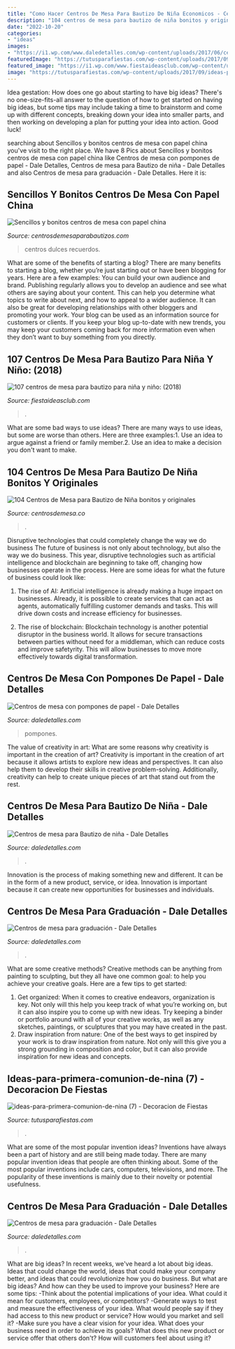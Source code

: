 ```yaml
---
title: "Como Hacer Centros De Mesa Para Bautizo De Niña Economicos - Centros De Mesa Con Pompones De Papel"
description: "104 centros de mesa para bautizo de niña bonitos y originales"
date: "2022-10-20"
categories:
- "ideas"
images:
- "https://i1.wp.com/www.daledetalles.com/wp-content/uploads/2017/06/centro-de-mesa-con-pompon-de-papel10.jpg"
featuredImage: "https://tutusparafiestas.com/wp-content/uploads/2017/09/ideas-para-primera-comunion-de-nina-7.jpg"
featured_image: "https://i1.wp.com/www.fiestaideasclub.com/wp-content/uploads/2017/09/centros-de-mesa-para-bautizo-con-globos-buhos-azul-min.jpg?resize=435%2C773"
image: "https://tutusparafiestas.com/wp-content/uploads/2017/09/ideas-para-primera-comunion-de-nina-7.jpg"
---
```



Idea gestation: How does one go about starting to have big ideas?
There's no one-size-fits-all answer to the question of how to get started on having big ideas, but some tips may include taking a time to brainstorm and come up with different concepts, breaking down your idea into smaller parts, and then working on developing a plan for putting your idea into action. Good luck!

	

		
searching about Sencillos y bonitos centros de mesa con papel china you've visit to the right place. We have 8 Pics about Sencillos y bonitos centros de mesa con papel china like Centros de mesa con pompones de papel - Dale Detalles, Centros de mesa para Bautizo de niña - Dale Detalles and also Centros de mesa para graduación - Dale Detalles. Here it is:
		
    
## Sencillos Y Bonitos Centros De Mesa Con Papel China

<img loading=lazy src="https://centrosdemesaparabautizos.com/wp-content/uploads/2017/04/centros-de-mesa-con-papel-china-y-dulces.jpg" onerror="this.onerror=null;this.src='https://tse2.mm.bing.net/th?id=OIP.6v92mxj2gAGv4h8DPXCP3QHaJ4&amp;pid=15.1';" alt="Sencillos y bonitos centros de mesa con papel china">

_Source: centrosdemesaparabautizos.com_

>centros dulces recuerdos. 

	

What are some of the benefits of starting a blog?
There are many benefits to starting a blog, whether you’re just starting out or have been blogging for years. Here are a few examples: 
You can build your own audience and brand. 
Publishing regularly allows you to develop an audience and see what others are saying about your content. This can help you determine what topics to write about next, and how to appeal to a wider audience. 
It can also be great for developing relationships with other bloggers and promoting your work. 
Your blog can be used as an information source for customers or clients. If you keep your blog up-to-date with new trends, you may keep your customers coming back for more information even when they don’t want to buy something from you directly.

    
## 107 Centros De Mesa Para Bautizo Para Niña Y Niño: (2018)

<img loading=lazy src="https://i1.wp.com/www.fiestaideasclub.com/wp-content/uploads/2017/09/centros-de-mesa-para-bautizo-con-globos-buhos-azul-min.jpg?resize=435%2C773" onerror="this.onerror=null;this.src='https://tse2.mm.bing.net/th?id=OIP.GuDhh3zJAo_8txyJ8NY07QAAAA&amp;pid=15.1';" alt="107 centros de mesa para bautizo para niña y niño: (2018)">

_Source: fiestaideasclub.com_

>. 

	

What are some bad ways to use ideas?
There are many ways to use ideas, but some are worse than others. Here are three examples:1. Use an idea to argue against a friend or family member.2. Use an idea to make a decision you don't want to make.
    
## 104 Centros De Mesa Para Bautizo De Niña Bonitos Y Originales

<img loading=lazy src="https://centrosdemesa.co/wp-content/uploads/2017/02/rosaf7e40577178545f46a47ebc6e576b7e5.jpg" onerror="this.onerror=null;this.src='https://tse4.mm.bing.net/th?id=OIP.SJbDTZBtZZbaHkmX_qlAawHaJ4&amp;pid=15.1';" alt="104 Centros de Mesa para Bautizo de Niña bonitos y originales">

_Source: centrosdemesa.co_

>. 

	

Disruptive technologies that could completely change the way we do business
The future of business is not only about technology, but also the way we do business. This year, disruptive technologies such as artificial intelligence and blockchain are beginning to take off, changing how businesses operate in the process. Here are some ideas for what the future of business could look like:
1. The rise of AI: Artificial intelligence is already making a huge impact on businesses. Already, it is possible to create services that can act as agents, automatically fulfilling customer demands and tasks. This will drive down costs and increase efficiency for businesses.

2. The rise of blockchain: Blockchain technology is another potential disruptor in the business world. It allows for secure transactions between parties without need for a middleman, which can reduce costs and improve safetyrity. This will allow businesses to move more effectively towards digital transformation.


    
## Centros De Mesa Con Pompones De Papel - Dale Detalles

<img loading=lazy src="https://i1.wp.com/www.daledetalles.com/wp-content/uploads/2017/06/centro-de-mesa-con-pompon-de-papel10.jpg" onerror="this.onerror=null;this.src='https://tse2.mm.bing.net/th?id=OIP.3GnKILicJI1c0ssc00nYVgHaMA&amp;pid=15.1';" alt="Centros de mesa con pompones de papel - Dale Detalles">

_Source: daledetalles.com_

>pompones. 

	

The value of creativity in art: What are some reasons why creativity is important in the creation of art?
Creativity is important in the creation of art because it allows artists to explore new ideas and perspectives. It can also help them to develop their skills in creative problem-solving. Additionally, creativity can help to create unique pieces of art that stand out from the rest.

    
## Centros De Mesa Para Bautizo De Niña - Dale Detalles

<img loading=lazy src="https://i2.wp.com/www.daledetalles.com/wp-content/uploads/2016/07/centro-de-mesa-para-bautizo7-e1469116427942.jpg" onerror="this.onerror=null;this.src='https://tse3.mm.bing.net/th?id=OIP.AHzmcZ2jJrEALVC6JeZVZAHaJ4&amp;pid=15.1';" alt="Centros de mesa para Bautizo de niña - Dale Detalles">

_Source: daledetalles.com_

>. 

	

Innovation is the process of making something new and different. It can be in the form of a new product, service, or idea. Innovation is important because it can create new opportunities for businesses and individuals.

    
## Centros De Mesa Para Graduación - Dale Detalles

<img loading=lazy src="https://i1.wp.com/www.daledetalles.com/wp-content/uploads/2017/06/graduacion-centros-de-mesa2.jpg" onerror="this.onerror=null;this.src='https://tse3.mm.bing.net/th?id=OIP.gFRp7wK56gIl6CctAKyoLwHaJ4&amp;pid=15.1';" alt="Centros de mesa para graduación - Dale Detalles">

_Source: daledetalles.com_

>. 

	

What are some creative methods?
Creative methods can be anything from painting to sculpting, but they all have one common goal: to help you achieve your creative goals. Here are a few tips to get started: 
1. Get organized: When it comes to creative endeavors, organization is key. Not only will this help you keep track of what you’re working on, but it can also inspire you to come up with new ideas. Try keeping a binder or portfolio around with all of your creative works, as well as any sketches, paintings, or sculptures that you may have created in the past. 
2. Draw inspiration from nature: One of the best ways to get inspired by your work is to draw inspiration from nature. Not only will this give you a strong grounding in composition and color, but it can also provide inspiration for new ideas and concepts.

    
## Ideas-para-primera-comunion-de-nina (7) - Decoracion De Fiestas

<img loading=lazy src="https://tutusparafiestas.com/wp-content/uploads/2017/09/ideas-para-primera-comunion-de-nina-7.jpg" onerror="this.onerror=null;this.src='https://tse1.mm.bing.net/th?id=OIP.IfeiYLpr9iG277BpCD3FfwHaJ4&amp;pid=15.1';" alt="ideas-para-primera-comunion-de-nina (7) - Decoracion de Fiestas">

_Source: tutusparafiestas.com_

>. 

	

What are some of the most popular invention ideas?
Inventions have always been a part of history and are still being made today. There are many popular invention ideas that people are often thinking about. Some of the most popular inventions include cars, computers, televisions, and more. The popularity of these inventions is mainly due to their novelty or potential usefulness.

    
## Centros De Mesa Para Graduación - Dale Detalles

<img loading=lazy src="https://i1.wp.com/www.daledetalles.com/wp-content/uploads/2017/06/graduacion-centros-de-mesa17.jpg" onerror="this.onerror=null;this.src='https://tse2.mm.bing.net/th?id=OIP.Ahx0FRs0K_ClyeyZ7NHCEAAAAA&amp;pid=15.1';" alt="Centros de mesa para graduación - Dale Detalles">

_Source: daledetalles.com_

>. 

	

What are big ideas?
In recent weeks, we've heard a lot about big ideas. Ideas that could change the world, ideas that could make your company better, and ideas that could revolutionize how you do business. But what are big ideas? And how can they be used to improve your business? Here are some tips: 
-Think about the potential implications of your idea. What could it mean for customers, employees, or competitors? 
-Generate ways to test and measure the effectiveness of your idea. What would people say if they had access to this new product or service? How would you market and sell it? 
-Make sure you have a clear vision for your idea. What does your business need in order to achieve its goals? What does this new product or service offer that others don't? How will customers feel about using it?

